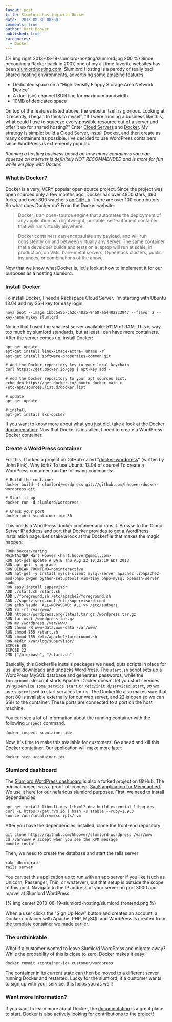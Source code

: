 ```yaml
---
layout: post
title: Slumlord hosting with Docker
date: '2013-08-30 08:00'
comments: true
author: Hart Hoover
published: true
categories:
  - Docker
---
```

{% img right 2013-08-19-slumlord-hosting/slumlord.jpg 200 %}
Since becoming a Racker back in 2007, one of my all time favorite websites has
been [slumlordhosting.com][1]. Slumlord Hosting is a parody of really bad shared
hosting environments, advertising some amazing features:

* Dedicated space on a "High Density Floppy Storage Area Network Device"
* A duel (sic) channel ISDN line for maximum bandwidth
* 10MB of dedicated space

On top of the features listed above, the website itself is glorious. Looking at
it recently, I began to think to myself, "If I were running a business like this,
what could I use to squeeze every possible resource out of a server and offer
it up for shared hosting?" Enter [Cloud Servers][2] and [Docker][3]. My strategy
is simple: build a Cloud Server, install Docker, and then create as many containers
as possible. I've decided to use WordPress containers since WordPress is extrememly
popular.

*Running a hosting business based on how many containers you can squeeze on a
server is definitely NOT RECOMMENDED and is more for fun while we play with Docker.*

<!-- more -->

### What is Docker?

Docker is a very, VERY popular open source project. Since the project was open
sourced only a few months ago, Docker has over 4800 stars, 490 forks, and over
300 watchers [on GitHub][9]. There are over 100 contributors. So what does
Docker do? From the Docker website:

>Docker is an open-source engine that automates the deployment of any application
as a lightweight, portable, self-sufficient container that will run virtually
anywhere.

> Docker containers can encapsulate any payload, and will run consistently on
and between virtually any server. The same container that a developer builds and
tests on a laptop will run at scale, in production, on VMs, bare-metal servers,
OpenStack clusters, public instances, or combinations of the above.

Now that we know what Docker is, let's look at how to implement it for our
purposes as a hosting slumlord.

### Install Docker

To install Docker, I need a Rackspace Cloud Server. I'm starting with Ubuntu 13.04
and my SSH key for easy login:

```
nova boot --image 1bbc5e56-ca2c-40a5-94b8-aa44822c3947 --flavor 2 --key-name mykey slumlord
```

Notice that I used the smallest server available: 512M of RAM. This is way too
much by slumlord standards, but at least I can have more containers. After the
server comes up, install Docker:

```
apt-get update
apt-get install linux-image-extra-`uname -r`
apt-get install software-properties-common git

# Add the Docker repository key to your local keychain
curl https://get.docker.io/gpg | apt-key add -

# Add the Docker repository to your apt sources list.
echo deb https://get.docker.io/ubuntu docker main > /etc/apt/sources.list.d/docker.list

# update
apt-get update

# install
apt-get install lxc-docker
```

If you want to know more about what you just did, take a look at the [Docker documentation][4].
Now that Docker is installed, I need to create a WordPress Docker container.

### Create a WordPress container

For this, I forked a project on GitHub called "[docker-wordpress][5]" (written
by John Fink). Why fork? To use Ubuntu 13.04 of course! To create a WordPress
container, run the following commands:

```
# Build the container
docker build -t slumlord/wordpress git://github.com/hhoover/docker-wordpress.git

# Start it up
docker run -d slumlord/wordpress

# Check your port
docker port <container-id> 80
```

This builds a WordPress docker container and runs it. Browse to the Cloud Server
IP address and port that Docker provides to get a WordPress installation page.
Let's take a look at the Dockerfile that makes the magic happen:

```
FROM boxcar/raring
MAINTAINER Hart Hoover <hart.hoover@gmail.com>
RUN apt-get update # DATE Thu Aug 22 10:22:19 EDT 2013
RUN apt-get -y upgrade
RUN DEBIAN_FRONTEND=noninteractive
RUN apt-get -y install mysql-client mysql-server apache2 libapache2-mod-php5 pwgen python-setuptools vim-tiny php5-mysql openssh-server sudo
RUN easy_install supervisor
ADD ./start.sh /start.sh
ADD ./foreground.sh /etc/apache2/foreground.sh
ADD ./supervisord.conf /etc/supervisord.conf
RUN echo %sudo	ALL=NOPASSWD: ALL >> /etc/sudoers
RUN rm -rf /var/www/
ADD https://wordpress.org/latest.tar.gz /wordpress.tar.gz
RUN tar xvzf /wordpress.tar.gz
RUN mv /wordpress /var/www/
RUN chown -R www-data:www-data /var/www/
RUN chmod 755 /start.sh
RUN chmod 755 /etc/apache2/foreground.sh
RUN mkdir /var/log/supervisor/
EXPOSE 80
EXPOSE 22
CMD ["/bin/bash", "/start.sh"]
```

Basically, this Dockerfile installs packages we need, puts scripts in place for
us, and downloads and unpacks WordPress. The `start.sh` script sets up a
WordPress MySQL database and generates passwords, while the `foreground.sh`
script starts Apache. Docker doesn't let you start services using
`service some_service start` or `/etc/init.d/serviced start`, so we use `supervisord`
to start services for us. The Dockerfile also makes sure that port 80 is available
externally for our web server, and 22 is open so we can SSH to the container.
These ports are connected to a port on the host machine.

You can see a lot of information about the running container with the following
`inspect` command.

```
docker inspect <container-id>
```

Now, it's time to make this available for customers! Go ahead and kill this
Docker contatiner. Our application will make more later:

```
docker stop <container-id>
```

### Slumlord dashboard

The [Slumlord WordPress dashboard][6] is also a forked project on GitHub. The
original project was a proof-of-concept [SaaS application for Memcached][7].
We use it here for our nefarious slumlord purposes. First, we need to install
dependencies:

```
apt-get install libxslt-dev libxml2-dev build-essential libpq-dev
curl -L https://get.rvm.io | bash -s stable --ruby=1.9.3
source /usr/local/rvm/scripts/rvm
```

After you have the dependencies installed, clone the front-end repository:

```
git clone https://github.com/hhoover/slumlord-wordpress /var/www
cd /var/www # accept when you see the RVM message
bundle install
```

Then, we need to create the database and start the rails server:

```
rake db:migrate
rails server
```

You can set this application up to run with an app server if you like (such as
Unicorn, Passenger, Thin, or whatever), but that setup is outside the scope of
this post. Navigate to the IP address of your server on port 3000 and marvel at
Slumlord WordPress.

{% img center 2013-08-19-slumlord-hosting/slumlord_frontend.png %}

When a user clicks the "Sign Up Now" button and creates an account, a Docker
container with Apache, PHP, MySQL and WordPress is created from the template
container we made earlier.

### The unthinkable

What if a customer wanted to leave Slumlord WordPress and migrate away? While
the probability of this is close to zero, Docker makes it easy:

```
docker commit <container-id> customer/wordpress
```

The container in its current state can then be moved to a different server running
Docker and restarted. Lucky for the slumlord, if a customer wants to sign up with
your service, this helps you as well!

### Want more information?

If you want to learn more about Docker, the [documentation][8] is a great place
to start. Docker is also actively looking for [contributions to the project][9]!

[1]: https://slumlordhosting.com
[2]: https://www.rackspace.com/cloud/servers/
[3]: https://docker.io
[4]: https://docs.docker.io/en/latest/installation/ubuntulinux/#ubuntu-raring
[5]: https://github.com/jbfink/docker-wordpress
[6]: https://github.com/hhoover/slumlord-wordpress
[7]: https://github.com/jbarbier/SaaS_Memcached
[8]: https://docs.docker.io/en/latest/
[9]: https://github.com/dotcloud/docker
